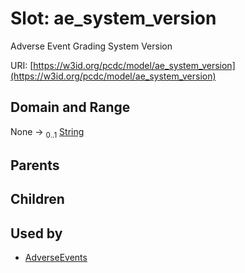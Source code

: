 
# Slot: ae_system_version


Adverse Event Grading System Version

URI: [https://w3id.org/pcdc/model/ae_system_version](https://w3id.org/pcdc/model/ae_system_version)


## Domain and Range

None &#8594;  <sub>0..1</sub> [String](types/String.md)

## Parents


## Children


## Used by

 * [AdverseEvents](AdverseEvents.md)
